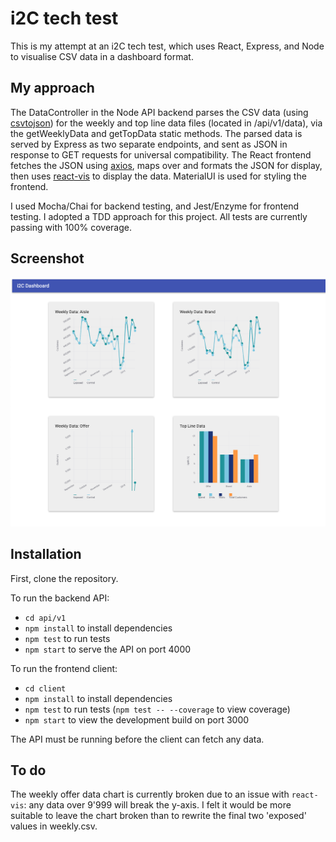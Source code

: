 # i2C tech test

This is my attempt at an i2C tech test, which uses React, Express, and Node to visualise CSV data in a dashboard format.

## My approach

The DataController in the Node API backend parses the CSV data (using [csvtojson](https://www.npmjs.com/package/csvtojson)) for the weekly and top line data files (located in /api/v1/data), via the getWeeklyData and getTopData static methods. The parsed data is served by Express as two separate endpoints, and sent as JSON in response to GET requests for universal compatibility. The React frontend fetches the JSON using [axios](https://www.npmjs.com/package/axios), maps over and formats the JSON for display, then uses [react-vis](https://uber.github.io/react-vis/) to display the data. MaterialUI is used for styling the frontend.

I used Mocha/Chai for backend testing, and Jest/Enzyme for frontend testing. I adopted a TDD approach for this project. All tests are currently passing with 100% coverage.

## Screenshot

![screenshot](./client/public/screenshot.png)

## Installation

First, clone the repository.

To run the backend API:

- `cd api/v1`
- `npm install` to install dependencies
- `npm test` to run tests
- `npm start` to serve the API on port 4000

To run the frontend client:

- `cd client`
- `npm install` to install dependencies
- `npm test` to run tests (`npm test -- --coverage` to view coverage)
- `npm start` to view the development build on port 3000

The API must be running before the client can fetch any data.

## To do
The weekly offer data chart is currently broken due to an issue with `react-vis`: any data over 9'999 will break the y-axis. I felt it would be more suitable to leave the chart broken than to rewrite the final two 'exposed' values in weekly.csv.
